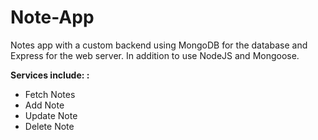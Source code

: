 # Note-App

Notes app with a custom backend using MongoDB for the database and Express for the web server. In addition to use NodeJS and Mongoose.


**Services include: :**
* Fetch Notes
*  Add Note
*  Update Note
*  Delete Note

